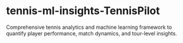 # tennis-ml-insights-TennisPilot
Comprehensive tennis analytics and machine learning framework to quantify player performance, match dynamics, and tour-level insights.
